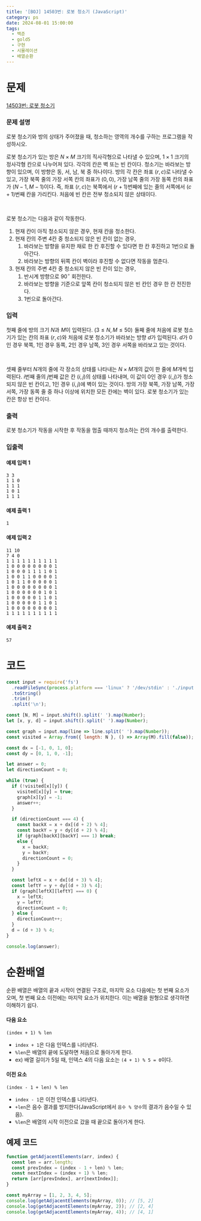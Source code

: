 ```yaml
---
title: '[BOJ] 14503번: 로봇 청소기 (JavaScript)'
category: ps
date: 2024-08-01 15:00:00
tags:
  - 백준
  - gold5
  - 구현
  - 시뮬레이션
  - 배열순환
---
```


# 문제

[14503번: 로봇 청소기](https://www.acmicpc.net/problem/14503)

### 문제 설명

로봇 청소기와 방의 상태가 주어졌을 때, 청소하는 영역의 개수를 구하는 프로그램을 작성하시오.

로봇 청소기가 있는 방은 $N \times M$ 크기의 직사각형으로 나타낼 수 있으며, $1 \times 1$ 크기의 정사각형 칸으로 나누어져 있다. 각각의 칸은 벽 또는 빈 칸이다. 청소기는 바라보는 방향이 있으며, 이 방향은 동, 서, 남, 북 중 하나이다. 방의 각 칸은 좌표 $(r, c)$로 나타낼 수 있고, 가장 북쪽 줄의 가장 서쪽 칸의 좌표가 $(0, 0)$, 가장 남쪽 줄의 가장 동쪽 칸의 좌표가 $(N-1, M-1)$이다. 즉, 좌표 $(r, c)$는 북쪽에서 $(r+1)$번째에 있는 줄의 서쪽에서 $(c+1)$번째 칸을 가리킨다. 처음에 빈 칸은 전부 청소되지 않은 상태이다.

<br/>

로봇 청소기는 다음과 같이 작동한다.

1. 현재 칸이 아직 청소되지 않은 경우, 현재 칸을 청소한다.
2. 현재 칸의 주변 $4$칸 중 청소되지 않은 빈 칸이 없는 경우,
   1. 바라보는 방향을 유지한 채로 한 칸 후진할 수 있다면 한 칸 후진하고 1번으로 돌아간다.
   2. 바라보는 방향의 뒤쪽 칸이 벽이라 후진할 수 없다면 작동을 멈춘다.
3. 현재 칸의 주변 $4$칸 중 청소되지 않은 빈 칸이 있는 경우,
   1. 반시계 방향으로 $90^\circ$ 회전한다.
   2. 바라보는 방향을 기준으로 앞쪽 칸이 청소되지 않은 빈 칸인 경우 한 칸 전진한다.
   3. 1번으로 돌아간다.

### 입력

첫째 줄에 방의 크기 $N$과 $M$이 입력된다. $(3 \le N, M \le 50)$  둘째 줄에 처음에 로봇 청소기가 있는 칸의 좌표 $(r, c)$와 처음에 로봇 청소기가 바라보는 방향 $d$가 입력된다. $d$가 $0$인 경우 북쪽, $1$인 경우 동쪽, $2$인 경우 남쪽, $3$인 경우 서쪽을 바라보고 있는 것이다.

<br/>

셋째 줄부터 $N$개의 줄에 각 장소의 상태를 나타내는 $N \times M$개의 값이 한 줄에 $M$개씩 입력된다. $i$번째 줄의 $j$번째 값은 칸 $(i, j)$의 상태를 나타내며, 이 값이 $0$인 경우 $(i, j)$가 청소되지 않은 빈 칸이고, $1$인 경우 $(i, j)$에 벽이 있는 것이다. 방의 가장 북쪽, 가장 남쪽, 가장 서쪽, 가장 동쪽 줄 중 하나 이상에 위치한 모든 칸에는 벽이 있다. 로봇 청소기가 있는 칸은 항상 빈 칸이다.

### 출력

로봇 청소기가 작동을 시작한 후 작동을 멈출 때까지 청소하는 칸의 개수를 출력한다.

### 입출력

<div class='flex-wrapper'>
<div>

#### 예제 입력 1

```text
3 3
1 1 0
1 1 1
1 0 1
1 1 1
```

</div>
<div>

#### 예제 출력 1

```text
1
```

</div>
</div>

<div class='flex-wrapper'>
<div>

#### 예제 입력 2

```text
11 10
7 4 0
1 1 1 1 1 1 1 1 1 1
1 0 0 0 0 0 0 0 0 1
1 0 0 0 1 1 1 1 0 1
1 0 0 1 1 0 0 0 0 1
1 0 1 1 0 0 0 0 0 1
1 0 0 0 0 0 0 0 0 1
1 0 0 0 0 0 0 1 0 1
1 0 0 0 0 0 1 1 0 1
1 0 0 0 0 0 1 1 0 1
1 0 0 0 0 0 0 0 0 1
1 1 1 1 1 1 1 1 1 1
```

</div>
<div>

#### 예제 출력 2

```text
57
```

</div>
</div>

# 코드

```js
const input = require('fs')
  .readFileSync(process.platform === 'linux' ? '/dev/stdin' : './input.txt')
  .toString()
  .trim()
  .split('\n');

const [N, M] = input.shift().split(' ').map(Number);
let [x, y, d] = input.shift().split(' ').map(Number);

const graph = input.map(line => line.split(' ').map(Number));
const visited = Array.from({ length: N }, () => Array(M).fill(false));

const dx = [-1, 0, 1, 0];
const dy = [0, 1, 0, -1];

let answer = 0;
let directionCount = 0;

while (true) {
  if (!visited[x][y]) {
    visited[x][y] = true;
    graph[x][y] = -1;
    answer++;
  }

  if (directionCount === 4) {
    const backX = x + dx[(d + 2) % 4];
    const backY = y + dy[(d + 2) % 4];
    if (graph[backX][backY] === 1) break;
    else {
      x = backX;
      y = backY;
      directionCount = 0;
    }
  }

  const leftX = x + dx[(d + 3) % 4];
  const leftY = y + dy[(d + 3) % 4];
  if (graph[leftX][leftY] === 0) {
    x = leftX;
    y = leftY;
    directionCount = 0;
  } else {
    directionCount++;
  }
  d = (d + 3) % 4;
}

console.log(answer);
```

# 순환배열

순환 배열은 배열의 끝과 시작이 연결된 구조로, 마지막 요소 다음에는 첫 번째 요소가 오며, 첫 번째 요소 이전에는 마지막 요소가 위치한다. 이는 배열을 원형으로 생각하면 이해하기 쉽다.

#### 다음 요소

`(index + 1) % len`

- `index + 1`은 다음 인덱스를 나타낸다.
- `%len`은 배열의 끝에 도달하면 처음으로 돌아가게 한다.
- ex) 배열 길이가 5일 때, 인덱스 4의 다음 요소는 `(4 + 1) % 5 = 0`이다.

#### 이전 요소

`(index - 1 + len) % len`

- `index - 1`은 이전 인덱스를 나타낸다.
- `+len`은 음수 결과를 방지한다(JavaScript에서 `음수 % 양수`의 결과가 음수일 수 있음).
- `%len`은 배열의 시작 이전으로 갔을 때 끝으로 돌아가게 한다.

## 예제 코드

```js
function getAdjacentElements(arr, index) {
  const len = arr.length;
  const prevIndex = (index - 1 + len) % len;
  const nextIndex = (index + 1) % len;
  return [arr[prevIndex], arr[nextIndex]];
}

const myArray = [1, 2, 3, 4, 5];
console.log(getAdjacentElements(myArray, 0)); // [5, 2]
console.log(getAdjacentElements(myArray, 2)); // [2, 4]
console.log(getAdjacentElements(myArray, 4)); // [4, 1]
```
